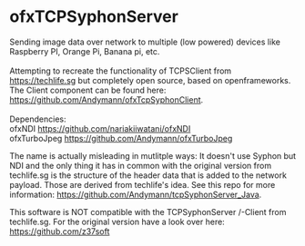 # ofxTCPSyphonServer

Sending image data over network to multiple (low powered) devices like Raspberry PI, Orange Pi, Banana pi, etc.<br><br>
Attempting to recreate the functionality of TCPSClient from https://techlife.sg but completely open source, based on openframeworks.
The Client component can be found here: https://github.com/Andymann/ofxTcpSyphonClient.
<br>
<br>
Dependencies:<br>
ofxNDI https://github.com/nariakiiwatani/ofxNDI <br>
ofxTurboJpeg https://github.com/Andymann/ofxTurboJpeg <br>


The name is actually misleading in mutlitple ways:
It doesn't use Syphon but NDI and the only thing it has in common with the original version from techlife.sg is the structure of the header data that is added to the network payload. Those are derived from techlife's idea. See this repo for more information: https://github.com/Andymann/tcpSyphonServer_Java.

This software is NOT compatible with the TCPSyphonServer /-Client from techlife.sg. For the original version have a look over here: https://github.com/z37soft

